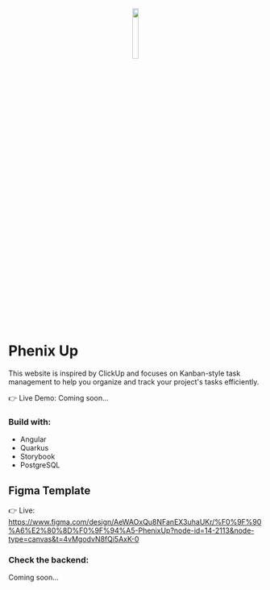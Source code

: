 <div align='center'><img style="width:16%" src='https://github.com/user-attachments/assets/14c8d7a7-0614-4d0a-98c2-9b9f7a5680ca'/></div>

# Phenix Up

This website is inspired by ClickUp and focuses on Kanban-style task management to help you organize and track your project's tasks efficiently.

👉 Live Demo: Coming soon...

### Build with:

- Angular
- Quarkus
- Storybook
- PostgreSQL

## Figma Template

👉 Live: https://www.figma.com/design/AeWAOxQu8NFanEX3uhaUKr/%F0%9F%90%A6%E2%80%8D%F0%9F%94%A5-PhenixUp?node-id=14-2113&node-type=canvas&t=4vMgodvN8fQi5AxK-0

### Check the backend:

Coming soon...


